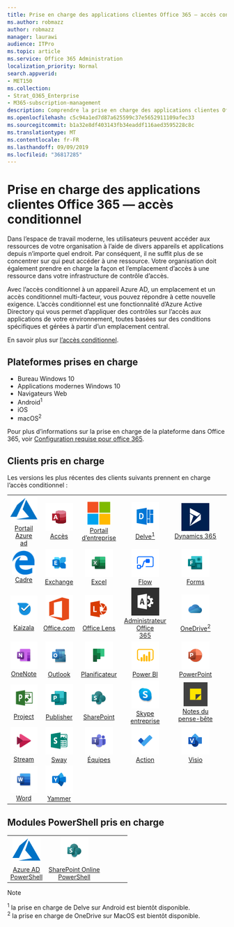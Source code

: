 ```yaml
---
title: Prise en charge des applications clientes Office 365 — accès conditionnel
ms.author: robmazz
author: robmazz
manager: laurawi
audience: ITPro
ms.topic: article
ms.service: Office 365 Administration
localization_priority: Normal
search.appverid:
- MET150
ms.collection:
- Strat_O365_Enterprise
- M365-subscription-management
description: Comprendre la prise en charge des applications clientes Office 365 pour l’accès conditionnel
ms.openlocfilehash: c5c94a1ed7d87a625599c37e5652911109afec33
ms.sourcegitcommit: b1a32e8df403143fb34eaddf116aed3595228c8c
ms.translationtype: MT
ms.contentlocale: fr-FR
ms.lasthandoff: 09/09/2019
ms.locfileid: "36817285"
---
```

# <a name="office-365-client-app-support--conditional-access"></a>Prise en charge des applications clientes Office 365 — accès conditionnel

Dans l’espace de travail moderne, les utilisateurs peuvent accéder aux ressources de votre organisation à l’aide de divers appareils et applications depuis n’importe quel endroit. Par conséquent, il ne suffit plus de se concentrer sur qui peut accéder à une ressource. Votre organisation doit également prendre en charge la façon et l’emplacement d’accès à une ressource dans votre infrastructure de contrôle d’accès.

Avec l’accès conditionnel à un appareil Azure AD, un emplacement et un accès conditionnel multi-facteur, vous pouvez répondre à cette nouvelle exigence. L’accès conditionnel est une fonctionnalité d’Azure Active Directory qui vous permet d’appliquer des contrôles sur l’accès aux applications de votre environnement, toutes basées sur des conditions spécifiques et gérées à partir d’un emplacement central.

En savoir plus sur [l’accès conditionnel](https://docs.microsoft.com/azure/active-directory/conditional-access/).

## <a name="supported-platforms"></a>Plateformes prises en charge

 - Bureau Windows 10
 - Applications modernes Windows 10
 - Navigateurs Web
 - Android<sup>1</sup>
 - iOS
 - macOS<sup>2</sup>

Pour plus d’informations sur la prise en charge de la plateforme dans Office 365, voir [Configuration requise pour office 365](https://products.office.com/office-system-requirements).

## <a name="supported-clients"></a>Clients pris en charge

Les versions les plus récentes des clients suivants prennent en charge l’accès conditionnel :

| | | | | | |
|:---:|:---:|:---:|:---:|:---:|:---:|
| ![Icône Azure](media/o365-azure-64x64.png) <br> [Portail Azure <br> ad](https://azure.microsoft.com/features/azure-portal/) | ![Icône accès](media/o365-access-64x64.png) <br> [Accès](https://products.office.com/access) | ![Icône portail d’entreprise](media/o365-microsoft-64x64.png) <br> [Portail <br> d’entreprise](https://docs.microsoft.com/intune-user-help/sign-in-to-the-company-portal)  | ![Icône Delve](media/o365-delve-64x64.png) <br> [Delve<sup>1</sup>](https://products.office.com/business/intelligent-search) | ![Icône Dynamics 365](media/o365-dynamics365-64x64.png) <br> [Dynamics 365](https://dynamics.microsoft.com) 
| ![Icône de serveur Edge](media/o365-edge-64x64.png) <br> [Cadre](https://www.microsoft.com/windows/microsoft-edge) | ![Icône Exchange](media/o365-exchange-64x64.png) <br> [Exchange](https://products.office.com/exchange/exchange-online) | ![Icône Excel](media/o365-excel-64x64.png) <br> [Excel](https://products.office.com/excel) | ![Icône de flux](media/o365-flow-64x64.png) <br> [Flow](https://flow.microsoft.com) | ![Icône formulaires](media/o365-forms-64x64.png) <br> [Forms](https://flow.microsoft.com/connectors/shared_microsoftforms/microsoft-forms/) 
| ![Icône Kaizala](media/o365-kaizala-64x64.png) <br> [Kaizala](https://products.office.com/en/business/microsoft-kaizala) | ![Icône Office.com](media/o365-office-64x64.png) <br> [Office.com](https://www.office.com/) | ![Icône de l’objectif](media/o365-lens-64x64.png) <br> [Office Lens](https://www.microsoft.com/p/office-lens/9wzdncrfj3t8?activetab=pivot%3Aoverviewtab) | ![Icône d’administrateur Office 365](media/o365-o365admin-64x64.png) <br> [Administrateur Office <br> 365](https://products.office.com/business/manage-office-365-admin-app) | ![Icône OneDrive entreprise](media/o365-OneDrive-64x64.png) <br> [OneDrive<sup>2</sup>](https://products.office.com/onedrive-for-business/online-cloud-storage) 
| ![Icône OneNote](media/o365-OneNote-64x64.png) <br> [OneNote](https://products.office.com/onenote) | ![Icône Outlook](media/o365-outlook-64x64.png) <br> [Outlook](https://products.office.com/outlook) | ![Icône du planificateur](media/o365-planner-64x64.png) <br> [Planificateur](https://products.office.com/business/task-management-software) | ![Icône PowerBI](media/o365-powerbi-64x64.png) <br> [Power BI](https://powerbi.microsoft.com) | ![Icône PowerPoint](media/o365-powerpoint-64x64.png) <br> [PowerPoint](https://products.office.com/powerpoint) 
| ![Icône de projet](media/o365-project-64x64.png) <br> [Project](https://products.office.com/project) | ![Icône Publisher](media/o365-publisher-64x64.png) <br> [Publisher](https://products.office.com/publisher) | ![Icône SharePoint](media/o365-sharepoint-64x64.png) <br> [SharePoint](https://products.office.com/sharepoint) | ![Icône Skype entreprise](media/o365-skypeforbusiness-64x64.png) <br> [Skype <br> entreprise](https://www.skype.com/business/) | ![Icône de pense-bête](media/o365-stickynotes-64x64.png) <br> [Notes du pense-bête](https://www.microsoft.com/p/microsoft-sticky-notes/9nblggh4qghw) 
| ![Icône de flux](media/o365-stream-64x64.png) <br> [Stream](https://stream.microsoft.com) | ![Icône Sway](media/o365-sway-64x64.png) <br> [Sway](https://sway.com) | ![Icône teams](media/o365-teams-64x64.png) <br> [Équipes](https://products.office.com/microsoft-teams/group-chat-software) | ![Icône action](media/o365-todo-64x64.png) <br> [Action](https://todo.microsoft.com) | ![Icône Visio](media/o365-visio-64x64.png) <br> [Visio](https://products.office.com/visio/flowchart-software) 
| ![Icône Word](media/o365-word-64x64.png) <br> [Word](https://products.office.com/word) | ![Icône Yammer](media/o365-yammer-64x64.png) <br> [Yammer](https://products.office.com/yammer/yammer-overview)

## <a name="supported-powershell-modules"></a>Modules PowerShell pris en charge

| | | | | | |
|:---:|:---:|:---:|:---:|:---:|:---:|
| ![Icône Azure](media/o365-azure-64x64.png) <br> [Azure AD <br> PowerShell](https://docs.microsoft.com/powershell/azure/active-directory/overview?view=azureadps-2.0) | ![Icône SharePoint](media/o365-sharepoint-64x64.png) <br> [SharePoint Online <br> PowerShell](https://docs.microsoft.com/sharepoint/manage-team-and-communication-sites-in-powershell)

> [!NOTE]
> <sup>1</sup> la prise en charge de Delve sur Android est bientôt disponible. <br>
> <sup>2</sup> la prise en charge de OneDrive sur MacOS est bientôt disponible.
